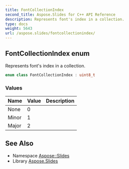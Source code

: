 ```yaml
---
title: FontCollectionIndex
second_title: Aspose.Slides for C++ API Reference
description: Represents font's index in a collection.
type: docs
weight: 5643
url: /aspose.slides/fontcollectionindex/
---
```

## FontCollectionIndex enum


Represents font's index in a collection.

```cpp
enum class FontCollectionIndex : uint8_t
```

### Values

| Name | Value | Description |
| --- | --- | --- |
| None | 0 |  |
| Minor | 1 |  |
| Major | 2 |  |

## See Also

* Namespace [Aspose::Slides](../)
* Library [Aspose.Slides](../../)